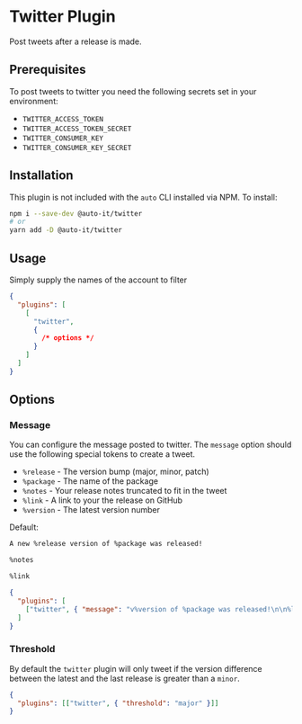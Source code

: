 # Twitter Plugin

Post tweets after a release is made.

## Prerequisites

To post tweets to twitter you need the following secrets set in your environment:

- `TWITTER_ACCESS_TOKEN`
- `TWITTER_ACCESS_TOKEN_SECRET`
- `TWITTER_CONSUMER_KEY`
- `TWITTER_CONSUMER_KEY_SECRET`

## Installation

This plugin is not included with the `auto` CLI installed via NPM. To install:

```bash
npm i --save-dev @auto-it/twitter
# or
yarn add -D @auto-it/twitter
```

## Usage

Simply supply the names of the account to filter

```json
{
  "plugins": [
    [
      "twitter",
      {
        /* options */
      }
    ]
  ]
}
```

## Options

### Message

You can configure the message posted to twitter. The `message` option should use the following special tokens to create a tweet.

- `%release` - The version bump (major, minor, patch)
- `%package` - The name of the package
- `%notes` - Your release notes truncated to fit in the tweet
- `%link` - A link to your the release on GitHub
- `%version` - The latest version number

Default:

```txt
A new %release version of %package was released!

%notes

%link
```

```json
{
  "plugins": [
    ["twitter", { "message": "v%version of %package was released!\n\n%link" }]
  ]
}
```

### Threshold

By default the `twitter` plugin will only tweet if the version difference between the latest and the last release is greater than a `minor`.

```json
{
  "plugins": [["twitter", { "threshold": "major" }]]
}
```
